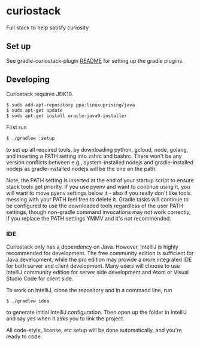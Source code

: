 # curiostack
Full stack to help satisfy curiosity

## Set up

See gradle-curiostack-plugin [README](tools/gradle-plugins/gradle-curiostack-plugin/README.md) for setting up the gradle plugins.

## Developing

Curiostack requires JDK10.

```bash
$ sudo add-apt-repository ppa:linuxuprising/java
$ sudo apt-get update
$ sudo apt-get install oracle-java9-installer
```

First run

```bash
$ ./gradlew :setup
```

to set up all required tools, by downloading python, gcloud, node, golang, and inserting a PATH setting into zshrc and bashrc. There won't be any version conflicts between e.g., system-installed nodejs and gradle-installed nodejs as gradle-installed nodejs will be the one on the path.

Note, the PATH setting is inserted at the end of your startup script to ensure stack tools get priority. If you use pyenv and want to continue using it, you will want to move pyenv settings below it - also if you really don't like tools messing with your PATH feel free to delete it. Gradle tasks will continue to be configured to use the downloaded tools regardless of the user PATH settings, though non-gradle command invocations may not work correctly, if you replace the PATH settings YMMV and it's not recommended.

### IDE
Curiostack only has a dependency on Java. However, IntelliJ is highly recommended for development.
The free community edition is sufficient for Java development, while the pro edition may provide a
more integrated IDE for both server and client development. Many users will choose to use IntelliJ
community edition for server side development and Atom or Visual Studio Code for client side.

To work on IntelliJ, clone the repository and in a command line, run

```
$ ./gradlew idea
```

to generate initial IntelliJ configuration. Then open up the folder in IntelliJ and say yes when it
asks you to link the project.

All code-style, license, etc setup will be done automatically, and you're ready to code.

